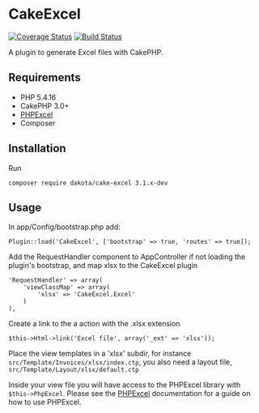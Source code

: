 CakeExcel
=========

[![Coverage Status](https://coveralls.io/repos/dakota/CakeExcel/badge.png)](https://coveralls.io/r/dakota/CakeExcel)
[![Build Status](https://travis-ci.org/dakota/CakeExcel.png?branch=3.0)](https://travis-ci.org/dakota/CakeExcel)

A plugin to generate Excel files with CakePHP.

Requirements
------------

* PHP 5.4.16
* CakePHP 3.0+
* [PHPExcel](https://github.com/PHPOffice/PHPExcel)
* Composer


Installation
------------

Run
```
composer require dakota/cake-excel 3.1.x-dev
```

Usage
-----

In app/Config/bootstrap.php add:
```
Plugin::load('CakeExcel', ['bootstrap' => true, 'routes' => true]);
```


Add the RequestHandler component to AppController if not loading the plugin's bootstrap, and map xlsx to the CakeExcel plugin
```
'RequestHandler' => array(
	'viewClassMap' => array(
		'xlsx' => 'CakeExcel.Excel'
	)
),
```

Create a link to the a action with the .xlsx extension
```
$this->Html->link('Excel file', array('_ext' => 'xlsx'));
```

Place the view templates in a 'xlsx' subdir, for instance `src/Template/Invoices/xlsx/index.ctp`, you also need a layout file, `src/Template/Layout/xlsx/default.ctp`

Inside your view file you will have access to the PHPExcel library with `$this->PhpExcel`. Please see the [PHPExcel](https://github.com/PHPOffice/PHPExcel) documentation for a guide on how to use PHPExcel.

